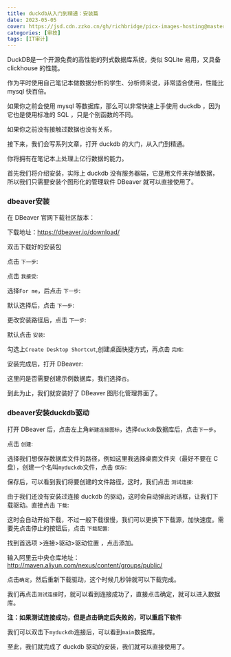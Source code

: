 ```yaml
---
title: duckdb从入门到精通：安装篇
date: 2023-05-05
cover: https://jsd.cdn.zzko.cn/gh/richbridge/picx-images-hosting@master/thumbnail/audit.avif
categories: [审技]
tags: [IT审计]
---
```


DuckDB是一个开源免费的高性能的列式数据库系统，类似 SQLite 易用，又具备 clickhouse 的性能。

作为平时使用自己笔记本做数据分析的学生、分析师来说，非常适合使用，性能比 mysql 快百倍。

如果你之前会使用 mysql 等数据库，那么可以非常快速上手使用 duckdb ，因为它也是使用标准的 SQL ，只是个别函数的不同。

如果你之前没有接触过数据也没有关系，

接下来，我们会写系列文章，打开 duckdb 的大门，从入门到精通。

你将拥有在笔记本上处理上亿行数据的能力。

首先我们将介绍安装，实际上 duckdb 没有服务器端，它是用文件来存储数据，所以我们只需要安装个图形化的管理软件 DBeaver 就可以直接使用了。


### dbeaver安装

在 DBeaver 官网下载社区版本：

下载地址：<https://dbeaver.io/download/>


双击下载好的安装包



点击 `下一步`:



点击 `我接受`:



选择`For me`，后点击 `下一步`:



默认选择后，点击 `下一步`:



更改安装路径后，点击 `下一步`:



默认点击 `安装`:



勾选上`Create Desktop Shortcut`,创建桌面快捷方式，再点击 `完成`:



安装完成后，打开 DBeaver:


这里问是否需要创建示例数据库，我们选择`否`。

到此为止，我们就安装好了 DBeaver 图形化管理界面了。


### dbeaver安装duckdb驱动

打开 DBeaver 后，点击左上角`新建连接图标`，选择`duckdb`数据库后，点击`下一步`。



点击 `创建`:



选择我们想保存数据库文件的路径，例如这里我选择桌面文件夹（最好不要在 C 盘），创建一个名叫`myduckdb`文件，点击 `保存`:



保存后，可以看到我们将要创建的文件路径，这时，我们点击 `测试连接`:



由于我们还没有安装过连接 duckdb 的驱动，这时会自动弹出对话框，让我们下载驱动。直接点击 `下载`:



这时会自动开始下载，不过一般下载很慢，我们可以更换下下载源，加快速度。需要先点击停止的按钮后，点击 `下载配置`:


找到首选项 &gt;连接&gt;驱动&gt;驱动位置 ，点击添加。

输入阿里云中央仓库地址： <http://maven.aliyun.com/nexus/content/groups/public/>



点击`确定`，然后重新下载驱动，这个时候几秒钟就可以下载完成。


我们再点击`测试连接`时，就可以看到连接成功了，直接点击确定，就可以进入数据库。

**注：如果测试连接成功，但是点击确定后失败的，可以重启下软件**

我们可以双击下`myduckdb`连接后，可以看到`main`数据库。



至此，我们就完成了 duckdb 驱动的安装，我们就可以直接使用了。


